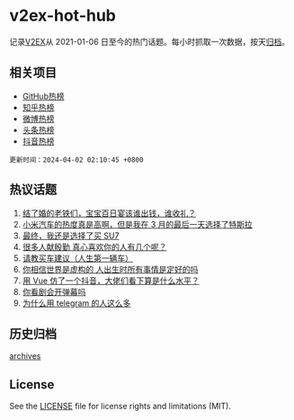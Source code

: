 # v2ex-hot-hub

 记录[V2EX](https://www.v2ex.com/)从 2021-01-06 日至今的热门话题。每小时抓取一次数据，按天[归档](archives)。
 
 ## 相关项目

- [GitHub热榜](https://github.com/lonnyzhang423/github-hot-hub)
- [知乎热榜](https://github.com/lonnyzhang423/zhihu-hot-hub)
- [微博热榜](https://github.com/lonnyzhang423/weibo-hot-hub)
- [头条热榜](https://github.com/lonnyzhang423/toutiao-hot-hub)
- [抖音热榜](https://github.com/lonnyzhang423/douyin-hot-hub)


 `更新时间：2024-04-02 02:10:45 +0800`

## 热议话题

1. [结了婚的老铁们，宝宝百日宴该谁出钱，谁收礼？](https://www.v2ex.com/t/1028673)
1. [小米汽车的热度真是高啊，但是我在 3 月的最后一天选择了特斯拉](https://www.v2ex.com/t/1028654)
1. [最终，我还是选择了买 SU7](https://www.v2ex.com/t/1028734)
1. [很多人献殷勤 真心喜欢你的人有几个呢？](https://www.v2ex.com/t/1028642)
1. [请教买车建议（人生第一辆车）](https://www.v2ex.com/t/1028707)
1. [你相信世界是虚构的 人出生时所有事情是定好的吗](https://www.v2ex.com/t/1028680)
1. [用 Vue 仿了一个抖音，大佬们看下算是什么水平？](https://www.v2ex.com/t/1028678)
1. [你看剧会开弹幕吗](https://www.v2ex.com/t/1028643)
1. [为什么用 telegram 的人这么多](https://www.v2ex.com/t/1028778)

## 历史归档

[archives](archives)

## License

See the [LICENSE](LICENSE) file for license rights and limitations (MIT).
